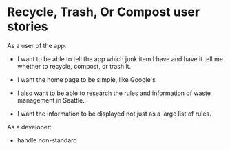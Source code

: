 # Recycle, Trash, Or Compost user stories

As a user of the app:

- I want to be able to tell the app which junk item I have and have it tell me whether to recycle, compost, or trash it.

- I want the home page to be simple, like Google's

- I also want to be able to research the rules and information of waste management in Seattle.

- I want the information to be displayed not just as a large list of rules.

As a developer:

- handle non-standard
